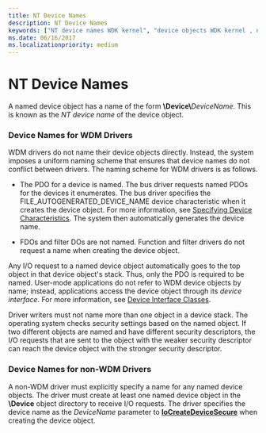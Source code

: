 ```yaml
---
title: NT Device Names
description: NT Device Names
keywords: ["NT device names WDK kernel", "device objects WDK kernel , named", "named device objects WDK kernel", "device names WDK kernel", "non-WDM driver device names WDK kernel"]
ms.date: 06/16/2017
ms.localizationpriority: medium
---
```


# NT Device Names





A named device object has a name of the form **\\Device\\**<em>DeviceName</em>. This is known as the *NT device name* of the device object.

### Device Names for WDM Drivers

WDM drivers do not name their device objects directly. Instead, the system imposes a uniform naming scheme that ensures that device names do not conflict between drivers. The naming scheme for WDM drivers is as follows.

-   The PDO for a device is named. The bus driver requests named PDOs for the devices it enumerates. The bus driver specifies the FILE\_AUTOGENERATED\_DEVICE\_NAME device characteristic when it creates the device object. For more information, see [Specifying Device Characteristics](specifying-device-characteristics.md). The system then automatically generates the device name.

-   FDOs and filter DOs are not named. Function and filter drivers do not request a name when creating the device object.

Any I/O request to a named device object automatically goes to the top object in that device object's stack. Thus, only the PDO is required to be named. User-mode applications do not refer to WDM device objects by name; instead, applications access the device object through its *device interface*. For more information, see [Device Interface Classes](../install/overview-of-device-interface-classes.md).

Driver writers must not name more than one object in a device stack. The operating system checks security settings based on the named object. If two different objects are named and have different security descriptors, the I/O requests that are sent to the object with the weaker security descriptor can reach the device object with the stronger security descriptor.

### Device Names for non-WDM Drivers

A non-WDM driver must explicitly specify a name for any named device objects. The driver must create at least one named device object in the **\\Device** object directory to receive I/O requests. The driver specifies the device name as the *DeviceName* parameter to [**IoCreateDeviceSecure**](/windows-hardware/drivers/ddi/wdmsec/nf-wdmsec-wdmlibiocreatedevicesecure) when creating the device object.

 

